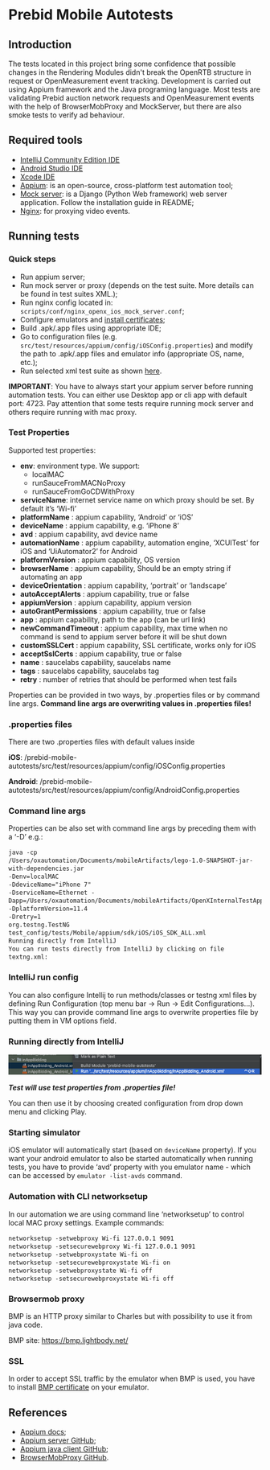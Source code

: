 # Prebid Mobile Autotests

## Introduction
The tests located in this project bring some confidence that possible changes in the Rendering Modules didn't break the OpenRTB structure in request or OpenMeasurement event tracking.
Development is carried out using Appium framework and the Java programing language. 
Most tests are validating Prebid auction network requests and OpenMeasurement events with the help of BrowserMobProxy and MockServer, but there are also smoke tests to verify ad behaviour.


## Required tools
- [IntelliJ Community Edition IDE](https://www.jetbrains.com/idea/download/#section=mac)
- [Android Studio IDE](https://developer.android.com/studio/)
- [Xcode IDE](https://developer.apple.com/xcode/)
- [Appium](https://github.com/appium/appium-desktop): is an open-source, cross-platform test automation tool;
- [Mock server](https://github.com/openx/mobile-mock-server): is a Django (Python Web framework) web server application. Follow the installation guide in README;
- [Nginx](https://www.nginx.com/resources/wiki/start/topics/tutorials/install/): for proxying video events. 


## Running tests
### Quick steps
- Run appium server;
- Run mock server or proxy (depends on the test suite. More details can be found in test suites XML.);
- Run nginx config located in: `scripts/conf/nginx_openx_ios_mock_server.conf`;
- Configure emulators and [install certificates](#ssl);
- Build .apk/.app files using appropriate IDE;
- Go to configuration files (e.g. `src/test/resources/appium/config/iOSConfig.properties`) and modify the path to .apk/.app files and emulator info (appropriate OS, name, etc.);
- Run selected xml test suite as shown [here](#running-directly-from-intellij).

**IMPORTANT**: You have to always start your appium server before running automation tests. You can either use Desktop app or cli app with default port: 4723. 
Pay attention that some tests require running mock server and others require running with mac proxy.

### Test Properties
Supported test properties:

- **env**: environment type. We support:
  - localMAC
  - runSauceFromMACNoProxy
  - runSauceFromGoCDWithProxy
- **serviceName**: internet service name on which proxy should be set. By default it’s ‘Wi-fi’
- **platformName** : appium capability, ‘Android’ or ‘iOS’
- **deviceName** : appium capability, e.g. ‘iPhone 8’
- **avd** : appium capability, avd device name
- **automationName** : appium capability, automation engine, ‘XCUITest’ for iOS and ‘UiAutomator2’ for Android
- **platformVersion** : appium capability, OS version
- **browserName** : appium capability, Should be an empty string if automating an app
- **deviceOrientation** : appium capability, ‘portrait’ or ‘landscape’
- **autoAcceptAlerts** : appium capability, true or false
- **appiumVersion** : appium capability, appium version
- **autoGrantPermissions** : appium capability, true or false
- **app** : appium capability, path to the app (can be url link)
- **newCommandTimeout** : appium capability, max time when no command is send to appium server before it will be shut down
- **customSSLCert** : appium capability, SSL certificate, works only for iOS
- **acceptSslCerts** : appium capability, true or false
- **name** : saucelabs capability, saucelabs name
- **tags** : saucelabs capability, saucelabs tag
- **retry** : number of retries that should be performed when test fails


Properties can be provided in two ways, by .properties files or by command line args. **Command line args are overwriting values in .properties files!**

### .properties files
There are two .properties files with default values inside

**iOS**: /prebid-mobile-autotests/src/test/resources/appium/config/iOSConfig.properties

**Android**: /prebid-mobile-autotests/src/test/resources/appium/config/AndroidConfig.properties

### Command line args
Properties can be also set with command line args by preceding them with a ‘-D’ e.g.:

```
java -cp
/Users/oxautomation/Documents/mobileArtifacts/lego-1.0-SNAPSHOT-jar-with-dependencies.jar 
-Denv=localMAC 
-DdeviceName="iPhone 7" 
-DserviceName=Ethernet -Dapp=/Users/oxautomation/Documents/mobileArtifacts/OpenXInternalTestAppObjC.app 
-DplatformVersion=11.4 
-Dretry=1 
org.testng.TestNG 
test_config/tests/Mobile/appium/sdk/iOS/iOS_SDK_ALL.xml
Running directly from IntelliJ
You can run tests directly from IntelliJ by clicking on file textng.xml:
```

### IntelliJ run config
You can also configure Intellij to run methods/classes or testng xml files by defining Run Configuration (top menu bar -> Run -> Edit Configurations…).
This way you can provide command line args to overwrite properties file by putting them in VM options field.

### Running directly from IntelliJ
<img src="/docs-res/intellij-manual-test-run.png">

***Test will use test properties from .properties file!***

You can then use it by choosing created configuration from drop down menu and clicking Play.

### Starting simulator
iOS emulator will automatically start (based on `deviceName` property).
If you want your android emulator to also be started automatically when running tests, you have to provide ‘avd’ property with you emulator name - which can be accessed by `emulator -list-avds` command.


### Automation with CLI networksetup
In our automation we are using command line ‘networksetup’ to control local MAC proxy settings. Example commands:

```
networksetup -setwebproxy Wi-fi 127.0.0.1 9091
networksetup -setsecurewebproxy Wi-fi 127.0.0.1 9091
networksetup -setwebproxystate Wi-fi on
networksetup -setsecurewebproxystate Wi-fi on
networksetup -setwebproxystate Wi-fi off
networksetup -setsecurewebproxystate Wi-fi off
```

### Browsermob proxy
BMP is an HTTP proxy similar to Charles but with possibility to use it from java code.

BMP site: https://bmp.lightbody.net/

### SSL
In order to accept SSL traffic by the emulator when BMP is used, you have to install [BMP certificate](https://github.com/lightbody/browsermob-proxy/blob/master/browsermob-core/src/main/resources/sslSupport/ca-certificate-rsa.cer) on your emulator.



## References
- [Appium docs](http://appium.io/docs/en/about-appium/intro/);
- [Appium server GitHub](https://github.com/appium/appium);
- [Appium java client GitHub](https://github.com/appium/java-client);
- [BrowserMobProxy GitHub](https://github.com/lightbody/browsermob-proxy).
